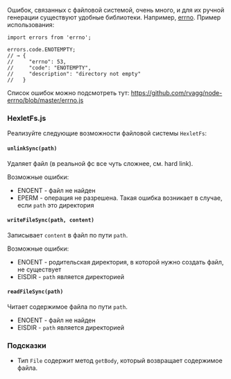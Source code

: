 Ошибок, связанных с файловой системой, очень много, и для их ручной генерации существуют удобные библиотеки. Например, [errno](https://github.com/rvagg/node-errno). Пример использования:

```
import errors from 'errno';

errors.code.ENOTEMPTY;
// → {
//     "errno": 53,
//     "code": "ENOTEMPTY",
//     "description": "directory not empty"
//   }

```

Список ошибок можно подсмотреть тут: <https://github.com/rvagg/node-errno/blob/master/errno.js>

### HexletFs.js

Реализуйте следующие возможности файловой системы `HexletFs`:

#### `unlinkSync(path)`

Удаляет файл (в реальной фс все чуть сложнее, см. hard link).

Возможные ошибки:

-   ENOENT - файл не найден
-   EPERM - операция не разрешена. Такая ошибка возникает в случае, если `path` это директория

#### `writeFileSync(path, content)`

Записывает `content` в файл по пути `path`.

Возможные ошибки:

-   ENOENT - родительская директория, в которой нужно создать файл, не существует
-   EISDIR - `path` является директорией

#### `readFileSync(path)`

Читает содержимое файла по пути `path`.

-   ENOENT - файл не найден
-   EISDIR - `path` является директорией

### Подсказки

-   Тип `File` содержит метод `getBody`, который возвращает содержимое файла.